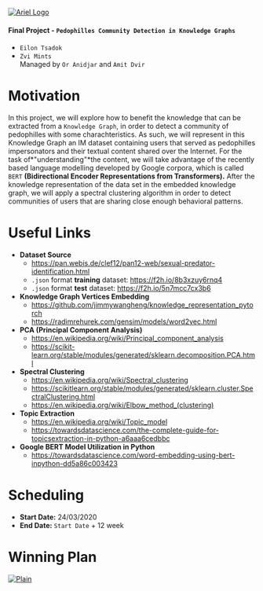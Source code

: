 [![Ariel Logo](https://camo.githubusercontent.com/c6cb93c822ddc0d3d2504cacb8f4f5b591fcba38/68747470733a2f2f6d656469612e6c6963646e2e636f6d2f646d732f696d6167652f433444304241514744376e704d506f58796d772f636f6d70616e792d6c6f676f5f3230305f3230302f303f653d3231353930323434303026763d6265746126743d545a3855623355326a435a6741315f6b4178365345386a6d4163534a6b62695a41754e364b6e315f6c5730 "Ariel Logo")](https://camo.githubusercontent.com/c6cb93c822ddc0d3d2504cacb8f4f5b591fcba38/68747470733a2f2f6d656469612e6c6963646e2e636f6d2f646d732f696d6167652f433444304241514744376e704d506f58796d772f636f6d70616e792d6c6f676f5f3230305f3230302f303f653d3231353930323434303026763d6265746126743d545a3855623355326a435a6741315f6b4178365345386a6d4163534a6b62695a41754e364b6e315f6c5730 "Ariel Logo")
#### Final Project - `Pedophilles Community Detection in Knowledge Graphs`
- `Eilon Tsadok`
- `Zvi Mints`<br>
Managed by `Or Anidjar` and `Amit Dvir`
# Motivation
In this project, we will explore how to benefit the knowledge that can be extracted
from a `Knowledge Graph`, in order to detect a community of pedophilles with some
charachteristics.
As such, we will represent in this Knowledge Graph an IM dataset containing users
that served as pedophilles impersonators and their textual content shared over the
Internet. For the task of*"understanding"*the content, we will take advantage of the
recently based language modelling developed by Google corpora, which is called
`BERT` **(Bidirectional Encoder Representations from Transformers).**
After the knowledge representation of the data set in the embedded knowledge
graph, we will apply a spectral clustering algorithm in order to detect communities
of users that are sharing close enough behavioral patterns.
# Useful Links
- **Dataset Source**
	- https://pan.webis.de/clef12/pan12-web/sexual-predator-identification.html
	- `.json` format **training** dataset: https://f2h.io/8b3xzuy6rnq4
	- `.json` format **test** dataset: https://f2h.io/5n7mcc7cx3b6 	
- **Knowledge Graph Vertices Embedding**
	- https://github.com/jimmywangheng/knowledge_representation_pytorch
	- https://radimrehurek.com/gensim/models/word2vec.html
- **PCA (Principal Component Analysis)**
	- https://en.wikipedia.org/wiki/Principal_component_analysis
	- https://scikit-learn.org/stable/modules/generated/sklearn.decomposition.PCA.html
- **Spectral Clustering**
	- https://en.wikipedia.org/wiki/Spectral_clustering
	- https://scikitlearn.org/stable/modules/generated/sklearn.cluster.SpectralClustering.html
	- https://en.wikipedia.org/wiki/Elbow_method_(clustering)
- **Topic Extraction**
	- https://en.wikipedia.org/wiki/Topic_model
	- https://towardsdatascience.com/the-complete-guide-for-topicsextraction-in-python-a6aaa6cedbbc
- **Google BERT Model Utilization in Python**
	+ https://towardsdatascience.com/word-embedding-using-bert-inpython-dd5a86c003423

# Scheduling
- **Start Date:** 24/03/2020
- **End Date:** `Start Date` + 12 week

# Winning Plan
[![Plain](https://i.ibb.co/DzG2QJG/Screen-Shot-2020-03-24-at-15-05-50.png "Plain")](https://i.ibb.co/DzG2QJG/Screen-Shot-2020-03-24-at-15-05-50.png "Plain")


